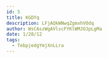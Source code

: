```yaml
---
id: 5
title: KGDYq
description: LFjAQkWNwqZgmxhVOdq
author: WsCAszWgAVlscFYKlWMJOJpLgMa
date: 1/28/12
tags:
  - TebpjedgYmjXnLLra
---
```

